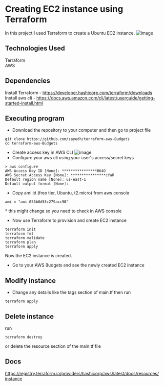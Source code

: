 # Creating EC2 instance using Terraform
In this project I used Terraform to create a Ubuntu EC2 instance.
![image](https://github.com/mobenh/terraform-aws-ec2instance/assets/96225596/eafccabb-14ac-47d9-9a46-ad463252704a)

## Technologies Used
Terraform <br> 
AWS

## Dependencies
Install Terraform - https://developer.hashicorp.com/terraform/downloads <br> 
Install aws cli - https://docs.aws.amazon.com/cli/latest/userguide/getting-started-install.html

## Executing program
* Download the repository to your computer and then go to project file
```
git clone https://github.com/sayedh/terraform-aws-Budgets
cd terraform-aws-Budgets
```
* Create access key in AWS CLI
![image](https://github.com/mobenh/terraform-aws-ec2instance/assets/96225596/404e9e9b-6c60-42fc-bab5-0d92727f7dfe)
* Configure your aws cli using your user's access/secret keys
```
> aws configure
AWS Access Key ID [None]: ****************H64O
AWS Secret Access Key [None]: ****************cYaR
Default region name [None]: us-east-1
Default output format [None]:
```
* Copy ami id (free tier, Ubuntu, t2.micro) from aws console
```
ami = "ami-053b0d53c279acc90"
```
\* this might change so you need to check in AWS console

* Now use Terraform to provision and create EC2 instance
```
terraform init
terraform fmt
terraform validate
terraform plan
terraform apply
```
Now the EC2 instance is created.
* Go to your AWS Budgets and see the newly created EC2 instance

## Modify instance
* Change any details like the tags section of main.tf then run
```
terraform apply
```

## Delete instance
run
```
terraform destroy
```
or delete the resource section of the main.tf file

## Docs
https://registry.terraform.io/providers/hashicorp/aws/latest/docs/resources/instance
